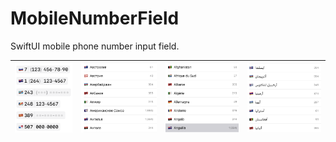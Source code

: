 # MobileNumberField
SwiftUI mobile phone number input field.

| ![1](https://github.com/bteapot/MobileNumberField/blob/afbb3b19f837ca0276cdda2fe47639734cf1b7d2/Meta/1.png) | ![2](https://github.com/bteapot/MobileNumberField/blob/afbb3b19f837ca0276cdda2fe47639734cf1b7d2/Meta/2.png) | ![3](https://github.com/bteapot/MobileNumberField/blob/afbb3b19f837ca0276cdda2fe47639734cf1b7d2/Meta/3.png) | ![4](https://github.com/bteapot/MobileNumberField/blob/afbb3b19f837ca0276cdda2fe47639734cf1b7d2/Meta/4.png) |
| ------------------------------------------------------------ | ------------------------------------------------------------ | ------------------------------------------------------------ | ------------------------------------------------------------ |

